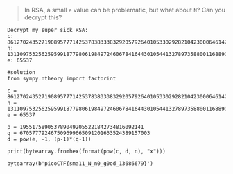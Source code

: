 > In RSA, a small `e` value can be problematic, but what about `N`? Can you decrypt this?
>

```
Decrypt my super sick RSA:
c: 861270243527190895777142537838333832920579264010533029282104230006461420086153423
n: 1311097532562595991877980619849724606784164430105441327897358800116889057763413423
e: 65537
```

```
#solution
from sympy.ntheory import factorint

c = 861270243527190895777142537838333832920579264010533029282104230006461420086153423
n = 1311097532562595991877980619849724606784164430105441327897358800116889057763413423
e = 65537

p = 1955175890537890492055221842734816092141
q = 670577792467509699665091201633524389157003 
d = pow(e, -1, (p-1)*(q-1))

print(bytearray.fromhex(format(pow(c, d, n), "x")))
```

`bytearray(b'picoCTF{sma11_N_n0_g0od_13686679}')`